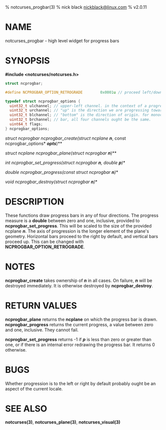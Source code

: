 % notcurses_progbar(3)
% nick black <nickblack@linux.com>
% v2.0.11

# NAME

notcurses_progbar - high level widget for progress bars

# SYNOPSIS

**#include <notcurses/notcurses.h>**

```c
struct ncprogbar;

#define NCPROGBAR_OPTION_RETROGRADE        0x0001u // proceed left/down

typedef struct ncprogbar_options {
  uint32_t ulchannel; // upper-left channel. in the context of a progress bar,
  uint32_t urchannel; // "up" is the direction we are progressing towards, and
  uint32_t blchannel; // "bottom" is the direction of origin. for monochromatic
  uint32_t brchannel; // bar, all four channels ought be the same.
  uint64_t flags;
} ncprogbar_options;
```

**struct ncprogbar* ncprogbar_create(struct ncplane* ***n***, const ncprogbar_options* ***opts***)**

**struct ncplane* ncprogbar_plane(struct ncprogbar* ***n***)**

**int ncprogbar_set_progress(struct ncprogbar* ***n***, double ***p***)**

**double ncprogbar_progress(const struct ncprogbar* ***n***)**

**void ncprogbar_destroy(struct ncprogbar* ***n***)**

# DESCRIPTION

These functions draw progress bars in any of four directions. The progress
measure is a **double** between zero and one, inclusive, provided to
**ncprogbar_set_progress**. This will be scaled to the size of the provided
ncplane ***n***. The axis of progression is the longer element of the plane's
geometry. Horizontal bars proceed to the right by default, and vertical bars
proceed up. This can be changed with **NCPROGBAR_OPTION_RETROGRADE**.

# NOTES

**ncprogbar_create** takes ownership of ***n*** in all cases. On failure,
***n*** will be destroyed immediately. It is otherwise destroyed by
**ncprogbar_destroy**.

# RETURN VALUES

**ncprogbar_plane** returns the **ncplane** on which the progress bar is drawn.
**ncprogbar_progress** returns the current progress, a value between zero and
one, inclusive. They cannot fail.

**ncprogbar_set_progress** returns -1 if ***p*** is less than zero or greater
than one, or if there is an internal error redrawing the progress bar. It
returns 0 otherwise.

# BUGS

Whether progression is to the left or right by default probably ought be an
aspect of the current locale.

# SEE ALSO

**notcurses(3)**,
**notcurses_plane(3)**,
**notcurses_visual(3)**
